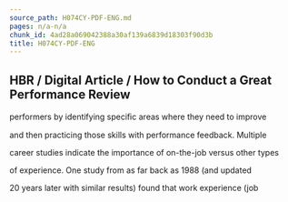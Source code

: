 ```yaml
---
source_path: H074CY-PDF-ENG.md
pages: n/a-n/a
chunk_id: 4ad28a069042388a30af139a6839d18303f90d3b
title: H074CY-PDF-ENG
---
```

## HBR / Digital Article / How to Conduct a Great Performance Review

performers by identifying speciﬁc areas where they need to improve

and then practicing those skills with performance feedback. Multiple

career studies indicate the importance of on-the-job versus other types

of experience. One study from as far back as 1988 (and updated

20 years later with similar results) found that work experience (job
